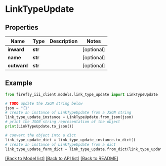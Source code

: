 # LinkTypeUpdate


## Properties

Name | Type | Description | Notes
------------ | ------------- | ------------- | -------------
**inward** | **str** |  | [optional] 
**name** | **str** |  | [optional] 
**outward** | **str** |  | [optional] 

## Example

```python
from firefly_iii_client.models.link_type_update import LinkTypeUpdate

# TODO update the JSON string below
json = "{}"
# create an instance of LinkTypeUpdate from a JSON string
link_type_update_instance = LinkTypeUpdate.from_json(json)
# print the JSON string representation of the object
print(LinkTypeUpdate.to_json())

# convert the object into a dict
link_type_update_dict = link_type_update_instance.to_dict()
# create an instance of LinkTypeUpdate from a dict
link_type_update_form_dict = link_type_update.from_dict(link_type_update_dict)
```
[[Back to Model list]](../README.md#documentation-for-models) [[Back to API list]](../README.md#documentation-for-api-endpoints) [[Back to README]](../README.md)



